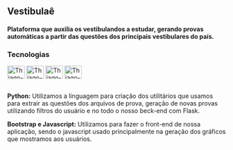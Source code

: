 <h2>Vestibulaê</h2>
<h4> Plataforma que auxilia os vestibulandos a estudar, gerando provas automáticas a partir das questões dos principais vestibulares do país. </h4>
<h3>Tecnologias</h3>
<div style="display: inline_block">
<img align="center" alt="Thiago-JS" height="30" width="40" src="https://cdn.jsdelivr.net/gh/devicons/devicon/icons/javascript/javascript-original.svg">
<img align="center" alt="Thiago-PY" height="30" width="40" src="https://cdn.jsdelivr.net/gh/devicons/devicon/icons/python/python-original.svg">
<img  align="center" alt="Thiago-PY" height="30" width="40" src="https://cdn.jsdelivr.net/gh/devicons/devicon@latest/icons/bootstrap/bootstrap-original.svg" />
<img align="center" alt="Thiago-Flask" height="30" width="40" src="https://cdn.jsdelivr.net/gh/devicons/devicon@latest/icons/flask/flask-original-wordmark.svg">    
</div>
<br>
<p><b>Python:</b> Utilizamos a linguagem para criação dos utilitários que usamos para extrair as questões dos arquivos de prova, geração de novas provas utilizando filtros do usuário e no todo o nosso beck-end com Flask.</p>
<p><b>Bootstrap e Javascript:</b> Utilizamos para fazer o front-end de nossa aplicação, sendo o javascript usado principalmente na geração dos gráficos que mostramos aos usuários.</p>

